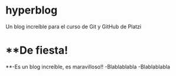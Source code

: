 # hyperblog
Un blog increíble para el curso de Git y GitHub de Platzi

# **De fiesta!
**-Es un blog increíble, es maravilloso!! 
-Blablablabla
-Blablablabla